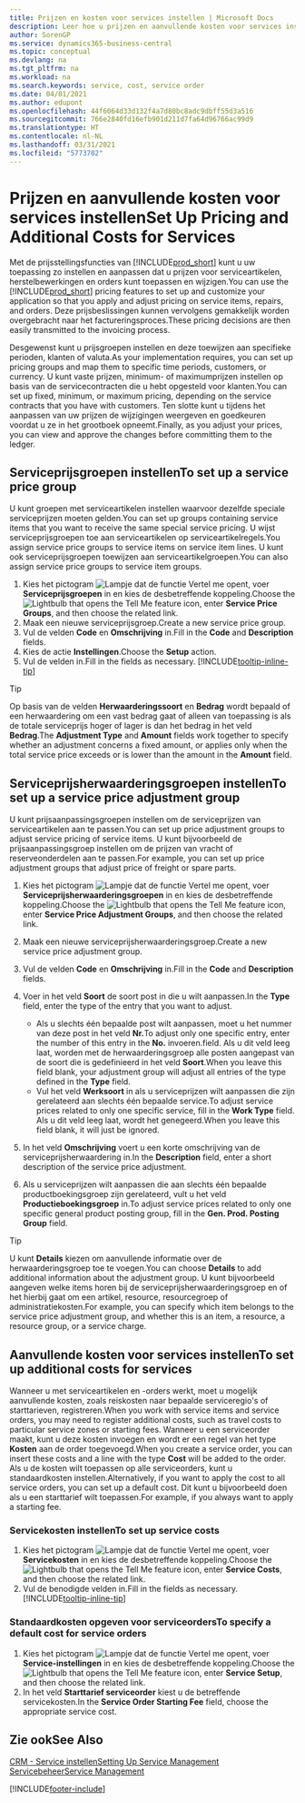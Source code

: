 ```yaml
---
title: Prijzen en kosten voor services instellen | Microsoft Docs
description: Leer hoe u prijzen en aanvullende kosten voor services instelt.
author: SorenGP
ms.service: dynamics365-business-central
ms.topic: conceptual
ms.devlang: na
ms.tgt_pltfrm: na
ms.workload: na
ms.search.keywords: service, cost, service order
ms.date: 04/01/2021
ms.author: edupont
ms.openlocfilehash: 44f6064d33d132f4a7d80bc8adc9dbff55d3a516
ms.sourcegitcommit: 766e2840fd16efb901d211d7fa64d96766ac99d9
ms.translationtype: HT
ms.contentlocale: nl-NL
ms.lasthandoff: 03/31/2021
ms.locfileid: "5773702"
---
```

# <a name="set-up-pricing-and-additional-costs-for-services"></a><span data-ttu-id="911f7-103">Prijzen en aanvullende kosten voor services instellen</span><span class="sxs-lookup"><span data-stu-id="911f7-103">Set Up Pricing and Additional Costs for Services</span></span>
<span data-ttu-id="911f7-104">Met de prijsstellingsfuncties van [!INCLUDE[prod_short](includes/prod_short.md)] kunt u uw toepassing zo instellen en aanpassen dat u prijzen voor serviceartikelen, herstelbewerkingen en orders kunt toepassen en wijzigen.</span><span class="sxs-lookup"><span data-stu-id="911f7-104">You can use the [!INCLUDE[prod_short](includes/prod_short.md)] pricing features to set up and customize your application so that you apply and adjust pricing on service items, repairs, and orders.</span></span> <span data-ttu-id="911f7-105">Deze prijsbeslissingen kunnen vervolgens gemakkelijk worden overgebracht naar het factureringsproces.</span><span class="sxs-lookup"><span data-stu-id="911f7-105">These pricing decisions are then easily transmitted to the invoicing process.</span></span>  
  
<span data-ttu-id="911f7-106">Desgewenst kunt u prijsgroepen instellen en deze toewijzen aan specifieke perioden, klanten of valuta.</span><span class="sxs-lookup"><span data-stu-id="911f7-106">As your implementation requires, you can set up pricing groups and map them to specific time periods, customers, or currency.</span></span> <span data-ttu-id="911f7-107">U kunt vaste prijzen, minimum- of maximumprijzen instellen op basis van de servicecontracten die u hebt opgesteld voor klanten.</span><span class="sxs-lookup"><span data-stu-id="911f7-107">You can set up fixed, minimum, or maximum pricing, depending on the service contracts that you have with customers.</span></span> <span data-ttu-id="911f7-108">Ten slotte kunt u tijdens het aanpassen van uw prijzen de wijzigingen weergeven en goedkeuren voordat u ze in het grootboek opneemt.</span><span class="sxs-lookup"><span data-stu-id="911f7-108">Finally, as you adjust your prices, you can view and approve the changes before committing them to the ledger.</span></span>  

## <a name="to-set-up-a-service-price-group"></a><span data-ttu-id="911f7-109">Serviceprijsgroepen instellen</span><span class="sxs-lookup"><span data-stu-id="911f7-109">To set up a service price group</span></span>
<span data-ttu-id="911f7-110">U kunt groepen met serviceartikelen instellen waarvoor dezelfde speciale serviceprijzen moeten gelden.</span><span class="sxs-lookup"><span data-stu-id="911f7-110">You can set up groups containing service items that you want to receive the same special service pricing.</span></span> <span data-ttu-id="911f7-111">U wijst serviceprijsgroepen toe aan serviceartikelen op serviceartikelregels.</span><span class="sxs-lookup"><span data-stu-id="911f7-111">You assign service price groups to service items on service item lines.</span></span> <span data-ttu-id="911f7-112">U kunt ook serviceprijsgroepen toewijzen aan serviceartikelgroepen.</span><span class="sxs-lookup"><span data-stu-id="911f7-112">You can also assign service price groups to service item groups.</span></span>  

1. <span data-ttu-id="911f7-113">Kies het pictogram ![Lampje dat de functie Vertel me opent](media/ui-search/search_small.png "Vertel me wat u wilt doen"), voer **Serviceprijsgroepen** in en kies de desbetreffende koppeling.</span><span class="sxs-lookup"><span data-stu-id="911f7-113">Choose the ![Lightbulb that opens the Tell Me feature](media/ui-search/search_small.png "Tell me what you want to do") icon, enter **Service Price Groups**, and then choose the related link.</span></span>  
2. <span data-ttu-id="911f7-114">Maak een nieuwe serviceprijsgroep.</span><span class="sxs-lookup"><span data-stu-id="911f7-114">Create a new service price group.</span></span>  
3. <span data-ttu-id="911f7-115">Vul de velden **Code** en **Omschrijving** in.</span><span class="sxs-lookup"><span data-stu-id="911f7-115">Fill in the **Code** and **Description** fields.</span></span>  
4. <span data-ttu-id="911f7-116">Kies de actie **Instellingen**.</span><span class="sxs-lookup"><span data-stu-id="911f7-116">Choose the **Setup** action.</span></span>  
2. <span data-ttu-id="911f7-117">Vul de velden in.</span><span class="sxs-lookup"><span data-stu-id="911f7-117">Fill in the fields as necessary.</span></span> [!INCLUDE[tooltip-inline-tip](includes/tooltip-inline-tip_md.md)]  

 > [!Tip]
 > <span data-ttu-id="911f7-118">Op basis van de velden **Herwaarderingssoort** en **Bedrag** wordt bepaald of een herwaardering om een vast bedrag gaat of alleen van toepassing is als de totale serviceprijs hoger of lager is dan het bedrag in het veld **Bedrag**.</span><span class="sxs-lookup"><span data-stu-id="911f7-118">The **Adjustment Type** and **Amount** fields work together to specify whether an adjustment concerns a fixed amount, or applies only when the total service price exceeds or is lower than the amount in the **Amount** field.</span></span>  

## <a name="to-set-up-a-service-price-adjustment-group"></a><span data-ttu-id="911f7-119">Serviceprijsherwaarderingsgroepen instellen</span><span class="sxs-lookup"><span data-stu-id="911f7-119">To set up a service price adjustment group</span></span>  
<span data-ttu-id="911f7-120">U kunt prijsaanpassingsgroepen instellen om de serviceprijzen van serviceartikelen aan te passen.</span><span class="sxs-lookup"><span data-stu-id="911f7-120">You can set up price adjustment groups to adjust service pricing of service items.</span></span> <span data-ttu-id="911f7-121">U kunt bijvoorbeeld de prijsaanpassingsgroep instellen om de prijzen van vracht of reserveonderdelen aan te passen.</span><span class="sxs-lookup"><span data-stu-id="911f7-121">For example, you can set up price adjustment groups that adjust price of freight or spare parts.</span></span>  
  
1. <span data-ttu-id="911f7-122">Kies het pictogram ![Lampje dat de functie Vertel me opent](media/ui-search/search_small.png "Vertel me wat u wilt doen"), voer **Serviceprijsherwaarderingsgroepen** in en kies de desbetreffende koppeling.</span><span class="sxs-lookup"><span data-stu-id="911f7-122">Choose the ![Lightbulb that opens the Tell Me feature](media/ui-search/search_small.png "Tell me what you want to do") icon, enter **Service Price Adjustment Groups**, and then choose the related link.</span></span>  
2. <span data-ttu-id="911f7-123">Maak een nieuwe serviceprijsherwaarderingsgroep.</span><span class="sxs-lookup"><span data-stu-id="911f7-123">Create a new service price adjustment group.</span></span>  
3. <span data-ttu-id="911f7-124">Vul de velden **Code** en **Omschrijving** in.</span><span class="sxs-lookup"><span data-stu-id="911f7-124">Fill in the **Code** and **Description** fields.</span></span>  
4. <span data-ttu-id="911f7-125">Voer in het veld **Soort** de soort post in die u wilt aanpassen.</span><span class="sxs-lookup"><span data-stu-id="911f7-125">In the **Type** field, enter the type of the entry that you want to adjust.</span></span>  
  
    * <span data-ttu-id="911f7-126">Als u slechts één bepaalde post wilt aanpassen, moet u het nummer van deze post in het veld **Nr.**</span><span class="sxs-lookup"><span data-stu-id="911f7-126">To adjust only one specific entry, enter the number of this entry in the **No.**</span></span> <span data-ttu-id="911f7-127">invoeren.</span><span class="sxs-lookup"><span data-stu-id="911f7-127">field.</span></span> <span data-ttu-id="911f7-128">Als u dit veld leeg laat, worden met de herwaarderingsgroep alle posten aangepast van de soort die is gedefinieerd in het veld **Soort**.</span><span class="sxs-lookup"><span data-stu-id="911f7-128">When you leave this field blank, your adjustment group will adjust all entries of the type defined in the **Type** field.</span></span>  
    * <span data-ttu-id="911f7-129">Vul het veld **Werksoort** in als u serviceprijzen wilt aanpassen die zijn gerelateerd aan slechts één bepaalde service.</span><span class="sxs-lookup"><span data-stu-id="911f7-129">To adjust service prices related to only one specific service, fill in the **Work Type** field.</span></span> <span data-ttu-id="911f7-130">Als u dit veld leeg laat, wordt het genegeerd.</span><span class="sxs-lookup"><span data-stu-id="911f7-130">When you leave this field blank, it will just be ignored.</span></span>  
  
5. <span data-ttu-id="911f7-131">In het veld **Omschrijving** voert u een korte omschrijving van de serviceprijsherwaardering in.</span><span class="sxs-lookup"><span data-stu-id="911f7-131">In the **Description** field, enter a short description of the service price adjustment.</span></span>  
6. <span data-ttu-id="911f7-132">Als u serviceprijzen wilt aanpassen die aan slechts één bepaalde productboekingsgroep zijn gerelateerd, vult u het veld **Productieboekingsgroep** in.</span><span class="sxs-lookup"><span data-stu-id="911f7-132">To adjust service prices related to only one specific general product posting group, fill in the **Gen. Prod. Posting Group** field.</span></span>

> [!Tip]
> <span data-ttu-id="911f7-133">U kunt **Details** kiezen om aanvullende informatie over de herwaarderingsgroep toe te voegen.</span><span class="sxs-lookup"><span data-stu-id="911f7-133">You can choose **Details** to add additional information about the adjustment group.</span></span> <span data-ttu-id="911f7-134">U kunt bijvoorbeeld aangeven welke items horen bij de serviceprijsherwaarderingsgroep en of het hierbij gaat om een artikel, resource, resourcegroep of administratiekosten.</span><span class="sxs-lookup"><span data-stu-id="911f7-134">For example, you can specify which item belongs to the service price adjustment group, and whether this is an item, a resource, a resource group, or a service charge.</span></span>  

## <a name="to-set-up-additional-costs-for-services"></a><span data-ttu-id="911f7-135">Aanvullende kosten voor services instellen</span><span class="sxs-lookup"><span data-stu-id="911f7-135">To set up additional costs for services</span></span>
<span data-ttu-id="911f7-136">Wanneer u met serviceartikelen en -orders werkt, moet u mogelijk aanvullende kosten, zoals reiskosten naar bepaalde serviceregio's of starttarieven, registreren.</span><span class="sxs-lookup"><span data-stu-id="911f7-136">When you work with service items and service orders, you may need to register additional costs, such as travel costs to particular service zones or starting fees.</span></span> <span data-ttu-id="911f7-137">Wanneer u een serviceorder maakt, kunt u deze kosten invoegen en wordt er een regel van het type **Kosten** aan de order toegevoegd.</span><span class="sxs-lookup"><span data-stu-id="911f7-137">When you create a service order, you can insert these costs and a line with the type **Cost** will be added to the order.</span></span> <span data-ttu-id="911f7-138">Als u de kosten wilt toepassen op alle serviceorders, kunt u standaardkosten instellen.</span><span class="sxs-lookup"><span data-stu-id="911f7-138">Alternatively, if you want to apply the cost to all service orders, you can set up a default cost.</span></span> <span data-ttu-id="911f7-139">Dit kunt u bijvoorbeeld doen als u een starttarief wilt toepassen.</span><span class="sxs-lookup"><span data-stu-id="911f7-139">For example, if you always want to apply a starting fee.</span></span>
  
### <a name="to-set-up-service-costs"></a><span data-ttu-id="911f7-140">Servicekosten instellen</span><span class="sxs-lookup"><span data-stu-id="911f7-140">To set up service costs</span></span>
1. <span data-ttu-id="911f7-141">Kies het pictogram ![Lampje dat de functie Vertel me opent](media/ui-search/search_small.png "Vertel me wat u wilt doen"), voer **Servicekosten** in en kies de desbetreffende koppeling.</span><span class="sxs-lookup"><span data-stu-id="911f7-141">Choose the ![Lightbulb that opens the Tell Me feature](media/ui-search/search_small.png "Tell me what you want to do") icon, enter **Service Costs**, and then choose the related link.</span></span> 
2. <span data-ttu-id="911f7-142">Vul de benodigde velden in.</span><span class="sxs-lookup"><span data-stu-id="911f7-142">Fill in the fields as necessary.</span></span> [!INCLUDE[tooltip-inline-tip](includes/tooltip-inline-tip_md.md)]  

### <a name="to-specify-a-default-cost-for-service-orders"></a><span data-ttu-id="911f7-143">Standaardkosten opgeven voor serviceorders</span><span class="sxs-lookup"><span data-stu-id="911f7-143">To specify a default cost for service orders</span></span>
1. <span data-ttu-id="911f7-144">Kies het pictogram ![Lampje dat de functie Vertel me opent](media/ui-search/search_small.png "Vertel me wat u wilt doen"), voer **Service-instellingen** in en kies de desbetreffende koppeling.</span><span class="sxs-lookup"><span data-stu-id="911f7-144">Choose the ![Lightbulb that opens the Tell Me feature](media/ui-search/search_small.png "Tell me what you want to do") icon, enter **Service Setup**, and then choose the related link.</span></span> 
2. <span data-ttu-id="911f7-145">In het veld **Starttarief serviceorder** kiest u de betreffende servicekosten.</span><span class="sxs-lookup"><span data-stu-id="911f7-145">In the **Service Order Starting Fee** field, choose the appropriate service cost.</span></span>

## <a name="see-also"></a><span data-ttu-id="911f7-146">Zie ook</span><span class="sxs-lookup"><span data-stu-id="911f7-146">See Also</span></span>
[<span data-ttu-id="911f7-147">CRM - Service instellen</span><span class="sxs-lookup"><span data-stu-id="911f7-147">Setting Up Service Management</span></span>](service-setup-service.md)  
[<span data-ttu-id="911f7-148">Servicebeheer</span><span class="sxs-lookup"><span data-stu-id="911f7-148">Service Management</span></span>](service-service.md)  


[!INCLUDE[footer-include](includes/footer-banner.md)]